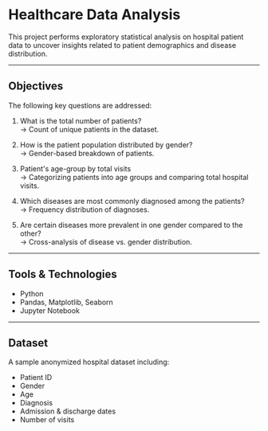 # Healthcare Data Analysis

This project performs exploratory statistical analysis on hospital patient data to uncover insights related to patient demographics and disease distribution.

---

## Objectives

The following key questions are addressed:

1. What is the total number of patients?  
   → Count of unique patients in the dataset.

2. How is the patient population distributed by gender?  
   → Gender-based breakdown of patients.

3. Patient's age-group by total visits  
   → Categorizing patients into age groups and comparing total hospital visits.

4. Which diseases are most commonly diagnosed among the patients?  
   → Frequency distribution of diagnoses.

5. Are certain diseases more prevalent in one gender compared to the other?  
   → Cross-analysis of disease vs. gender distribution.

---

## Tools & Technologies

- Python
- Pandas, Matplotlib, Seaborn
- Jupyter Notebook

---

## Dataset

A sample anonymized hospital dataset including:
- Patient ID
- Gender
- Age
- Diagnosis
- Admission & discharge dates
- Number of visits
